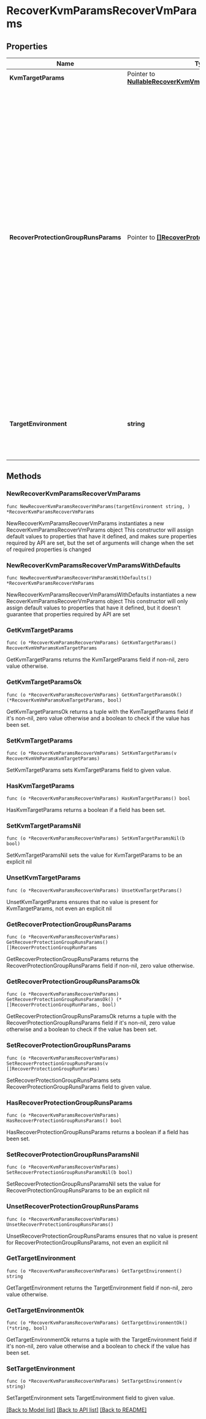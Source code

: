 # RecoverKvmParamsRecoverVmParams

## Properties

Name | Type | Description | Notes
------------ | ------------- | ------------- | -------------
**KvmTargetParams** | Pointer to [**NullableRecoverKvmVmParamsKvmTargetParams**](RecoverKvmVmParamsKvmTargetParams.md) |  | [optional] 
**RecoverProtectionGroupRunsParams** | Pointer to [**[]RecoverProtectionGroupRunParams**](RecoverProtectionGroupRunParams.md) | Specifies the Protection Group Runs params to recover. All the VM&#39;s that are successfully backed up by specified Runs will be recovered. This can be specified along with individual snapshots of VMs. User has to make sure that specified Object snapshots and Protection Group Runs should not have any intersection. For example, user cannot specify multiple Runs which has same Object or an Object snapshot and a Run which has same Object&#39;s snapshot. | [optional] 
**TargetEnvironment** | **string** | Specifies the environment of the recovery target. The corresponding params below must be filled out. | 

## Methods

### NewRecoverKvmParamsRecoverVmParams

`func NewRecoverKvmParamsRecoverVmParams(targetEnvironment string, ) *RecoverKvmParamsRecoverVmParams`

NewRecoverKvmParamsRecoverVmParams instantiates a new RecoverKvmParamsRecoverVmParams object
This constructor will assign default values to properties that have it defined,
and makes sure properties required by API are set, but the set of arguments
will change when the set of required properties is changed

### NewRecoverKvmParamsRecoverVmParamsWithDefaults

`func NewRecoverKvmParamsRecoverVmParamsWithDefaults() *RecoverKvmParamsRecoverVmParams`

NewRecoverKvmParamsRecoverVmParamsWithDefaults instantiates a new RecoverKvmParamsRecoverVmParams object
This constructor will only assign default values to properties that have it defined,
but it doesn't guarantee that properties required by API are set

### GetKvmTargetParams

`func (o *RecoverKvmParamsRecoverVmParams) GetKvmTargetParams() RecoverKvmVmParamsKvmTargetParams`

GetKvmTargetParams returns the KvmTargetParams field if non-nil, zero value otherwise.

### GetKvmTargetParamsOk

`func (o *RecoverKvmParamsRecoverVmParams) GetKvmTargetParamsOk() (*RecoverKvmVmParamsKvmTargetParams, bool)`

GetKvmTargetParamsOk returns a tuple with the KvmTargetParams field if it's non-nil, zero value otherwise
and a boolean to check if the value has been set.

### SetKvmTargetParams

`func (o *RecoverKvmParamsRecoverVmParams) SetKvmTargetParams(v RecoverKvmVmParamsKvmTargetParams)`

SetKvmTargetParams sets KvmTargetParams field to given value.

### HasKvmTargetParams

`func (o *RecoverKvmParamsRecoverVmParams) HasKvmTargetParams() bool`

HasKvmTargetParams returns a boolean if a field has been set.

### SetKvmTargetParamsNil

`func (o *RecoverKvmParamsRecoverVmParams) SetKvmTargetParamsNil(b bool)`

 SetKvmTargetParamsNil sets the value for KvmTargetParams to be an explicit nil

### UnsetKvmTargetParams
`func (o *RecoverKvmParamsRecoverVmParams) UnsetKvmTargetParams()`

UnsetKvmTargetParams ensures that no value is present for KvmTargetParams, not even an explicit nil
### GetRecoverProtectionGroupRunsParams

`func (o *RecoverKvmParamsRecoverVmParams) GetRecoverProtectionGroupRunsParams() []RecoverProtectionGroupRunParams`

GetRecoverProtectionGroupRunsParams returns the RecoverProtectionGroupRunsParams field if non-nil, zero value otherwise.

### GetRecoverProtectionGroupRunsParamsOk

`func (o *RecoverKvmParamsRecoverVmParams) GetRecoverProtectionGroupRunsParamsOk() (*[]RecoverProtectionGroupRunParams, bool)`

GetRecoverProtectionGroupRunsParamsOk returns a tuple with the RecoverProtectionGroupRunsParams field if it's non-nil, zero value otherwise
and a boolean to check if the value has been set.

### SetRecoverProtectionGroupRunsParams

`func (o *RecoverKvmParamsRecoverVmParams) SetRecoverProtectionGroupRunsParams(v []RecoverProtectionGroupRunParams)`

SetRecoverProtectionGroupRunsParams sets RecoverProtectionGroupRunsParams field to given value.

### HasRecoverProtectionGroupRunsParams

`func (o *RecoverKvmParamsRecoverVmParams) HasRecoverProtectionGroupRunsParams() bool`

HasRecoverProtectionGroupRunsParams returns a boolean if a field has been set.

### SetRecoverProtectionGroupRunsParamsNil

`func (o *RecoverKvmParamsRecoverVmParams) SetRecoverProtectionGroupRunsParamsNil(b bool)`

 SetRecoverProtectionGroupRunsParamsNil sets the value for RecoverProtectionGroupRunsParams to be an explicit nil

### UnsetRecoverProtectionGroupRunsParams
`func (o *RecoverKvmParamsRecoverVmParams) UnsetRecoverProtectionGroupRunsParams()`

UnsetRecoverProtectionGroupRunsParams ensures that no value is present for RecoverProtectionGroupRunsParams, not even an explicit nil
### GetTargetEnvironment

`func (o *RecoverKvmParamsRecoverVmParams) GetTargetEnvironment() string`

GetTargetEnvironment returns the TargetEnvironment field if non-nil, zero value otherwise.

### GetTargetEnvironmentOk

`func (o *RecoverKvmParamsRecoverVmParams) GetTargetEnvironmentOk() (*string, bool)`

GetTargetEnvironmentOk returns a tuple with the TargetEnvironment field if it's non-nil, zero value otherwise
and a boolean to check if the value has been set.

### SetTargetEnvironment

`func (o *RecoverKvmParamsRecoverVmParams) SetTargetEnvironment(v string)`

SetTargetEnvironment sets TargetEnvironment field to given value.



[[Back to Model list]](../README.md#documentation-for-models) [[Back to API list]](../README.md#documentation-for-api-endpoints) [[Back to README]](../README.md)


